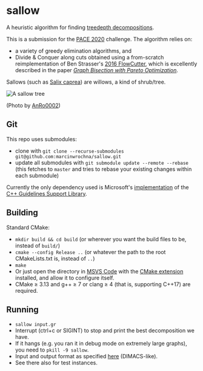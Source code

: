 # sallow
A heuristic algorithm for finding [treedepth decompositions](https://en.wikipedia.org/wiki/Tree-depth).

This is a submission for the [PACE 2020](https://pacechallenge.org/2020/td/) challenge.
The algorithm relies on:
* a variety of greedy elimination algorithms, and
* Divide & Conquer along cuts obtained using a from-scratch reimplementation of Ben Strasser's [2016 FlowCutter](https://github.com/ben-strasser/flow-cutter-pace16),
which is excellently described in the paper *[Graph Bisection with Pareto Optimization](https://doi.org/10.1145/3173045)*.

Sallows (such as [Salix caprea](https://en.wikipedia.org/wiki/Salix_caprea)) are willows, a kind of shrub/tree. 

![A sallow tree](https://upload.wikimedia.org/wikipedia/commons/thumb/c/c2/20170421Salix_caprea1.jpg/640px-20170421Salix_caprea1.jpg)

(Photo by [AnRo0002](https://commons.wikimedia.org/wiki/File:20170421Salix_caprea1.jpg))

## Git
This repo uses submodules:
* clone with `git clone --recurse-submodules git@github.com:marcinwrochna/sallow.git`
* update all submodules with `git submodule update --remote --rebase` (this fetches to `master` and tries to rebase your existing changes within each submodule)

Currently the only dependency used is Microsoft's [implementation](https://github.com/microsoft/GSL) of the [C++ Guidelines Support Library](http://isocpp.github.io/CppCoreGuidelines/CppCoreGuidelines#S-gsl).

## Building
Standard CMake:
* `mkdir build && cd build` (or wherever you want the build files to be, instead of `build/`)
* `cmake --config Release ..` (or whatever the path to the root CMakeLists.txt is, instead of `..`)
* `make`
* Or just open the directory in [MSVS Code](https://code.visualstudio.com/) with the [CMake extension](https://marketplace.visualstudio.com/items?itemName=ms-vscode.cmake-tools) installed, and allow it to configure itself.
* CMake ≥ 3.13 and g++ ≥ 7 or clang ≥ 4 (that is, supporting C++17) are required.

## Running
* `sallow input.gr`
* Interrupt (ctrl+c or SIGINT) to stop and print the best decomposition we have.
* If it hangs (e.g. you ran it in debug mode on extremely large graphs), you need to `pkill -9 sallow`.
* Input and output format as specified [here](https://pacechallenge.org/2020/td/) (DIMACS-like).
* See there also for test instances.
